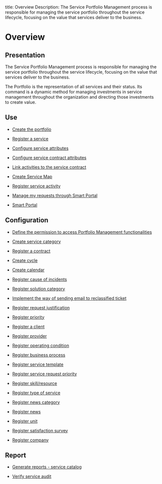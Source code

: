 title: Overview 
Description: The Service Portfolio Management process is responsible for managing the service portfolio throughout the service lifecycle, focusing on the value that services deliver to the business.
# Overview

Presentation
----------------

The Service Portfolio Management process is responsible for managing the service
portfolio throughout the service lifecycle, focusing on the value that services
deliver to the business.

The Portfolio is the representation of all services and their status. Its
command is a dynamic method for managing investments in service management
throughout the organization and directing those investments to create value.

Use
-------

- [Create the portfolio](/en-us/citsmart-platform-9/processes/portfolio-and-catalog/use/create-the-portfolio.html)

- [Register a service](/en-us/citsmart-platform-9/processes/portfolio-and-catalog/use/register-a-service.html)

- [Configure service attributes](/en-us/citsmart-platform-9/processes/portfolio-and-catalog/use/configure-services-attributes.html)

- [Configure service contract attributes](/en-us/citsmart-platform-9/processes/portfolio-and-catalog/use/service-contract-attributes.html)

- [Link activities to the service contract](/en-us/citsmart-platform-9/processes/portfolio-and-catalog/use/link-activity-to-service-contract.html)

- [Create Service Map](/en-us/citsmart-platform-9/processes/portfolio-and-catalog/use/create-service-map.html)

- [Register service activity](/en-us/citsmart-platform-9/processes/portfolio-and-catalog/use/register-service-activity.html)

- [Manage my requests through Smart Portal](/en-us/citsmart-platform-9/processes/portfolio-and-catalog/use/request-through-Smart-Portal.html)

- [Smart Portal](/en-us/citsmart-platform-9/processes/portfolio-and-catalog/use/smart-portal.html)

Configuration
-----------------

- [Define the permission to access Portfolio Management functionalities](/en-us/citsmart-platform-9/processes/portfolio-and-catalog/configuration/access-portfolio-management.html)

- [Create service category](/en-us/citsmart-platform-9/processes/portfolio-and-catalog/configuration/create-service-category.html)

- [Register a contract](/en-us/citsmart-platform-9/processes/portfolio-and-catalog/configuration/register-contract.html)

- [Create cycle](/en-us/citsmart-platform-9/platform-administration/time/create-cycle.html)

- [Create calendar](/en-us/citsmart-platform-9/platform-administration/time/create-calendar.html)

- [Register cause of incidents](/en-us/citsmart-platform-9/processes/portfolio-and-catalog/configuration/register-cause-incidents.html)

- [Register solution category](/en-us/citsmart-platform-9/processes/portfolio-and-catalog/configuration/register-solution-category.html)

- [Implement the way of sending email to reclassified ticket](/en-us/citsmart-platform-9/processes/portfolio-and-catalog/configuration/send-email-reclassified-ticket.html)

- [Register request justification](/en-us/citsmart-platform-9/processes/portfolio-and-catalog/configuration/register-request-justification.html)

- [Register priority](/en-us/citsmart-platform-9/processes/portfolio-and-catalog/configuration/register-priority.html)

- [Register a client](/en-us/citsmart-platform-9/processes/portfolio-and-catalog/configuration/register-client.html)

- [Register provider](/en-us/citsmart-platform-9/processes/portfolio-and-catalog/configuration/register-provider.html)

- [Register operating condition](/en-us/citsmart-platform-9/processes/portfolio-and-catalog/configuration/register-operating-condition.html)

- [Register business process](/en-us/citsmart-platform-9/processes/portfolio-and-catalog/configuration/register-business-process.html)

- [Register service template](/en-us/citsmart-platform-9/processes/portfolio-and-catalog/configuration/register-service-template.html)

- [Register service request priority](/en-us/citsmart-platform-9/processes/portfolio-and-catalog/configuration/register-service-request-priority.html)

- [Register skill/resource](/en-us/citsmart-platform-9/processes/portfolio-and-catalog/configuration/register-skill-resource.html)

- [Register type of service](/en-us/citsmart-platform-9/processes/portfolio-and-catalog/configuration/register-type-of-service.html)

- [Register news category](/en-us/citsmart-platform-9/processes/portfolio-and-catalog/configuration/register-news-category.html)

- [Register news](/en-us/citsmart-platform-9/processes/portfolio-and-catalog/configuration/register-news.html)

- [Register unit](/en-us/citsmart-platform-9/platform-administration/region-and-language/register-unit.html)

- [Register satisfaction survey](/en-us/citsmart-platform-9/processes/portfolio-and-catalog/configuration/register-satisfaction-survey.html)

- [Register company](/en-us/citsmart-platform-9/processes/portfolio-and-catalog/configuration/register-company.html)

Report
----------

- [Generate reports - service catalog](/en-us/citsmart-platform-9/processes/portfolio-and-catalog/use/reports-service-catalog.html)

- [Verify service audit](/en-us/citsmart-platform-9/processes/portfolio-and-catalog/use/service-audit.html)

<!-- !!! tip "About"

    <b>Product/Version:</b> CITSmart | 9.00 &nbsp;&nbsp;
    <b>Updated:</b>01/14/2019 – Larissa Lourenço
